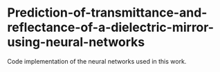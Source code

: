 # Prediction-of-transmittance-and-reflectance-of-a-dielectric-mirror-using-neural-networks
Code implementation of the neural networks used in this work. 
